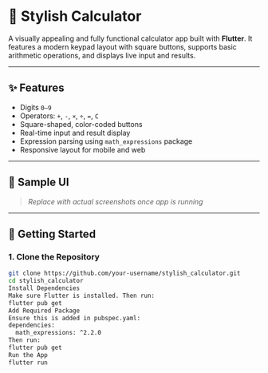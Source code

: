 # 🧮 Stylish Calculator

A visually appealing and fully functional calculator app built with **Flutter**. It features a modern keypad layout with square buttons, supports basic arithmetic operations, and displays live input and results.

---

## ✨ Features

- Digits `0–9`
- Operators: `+`, `-`, `×`, `÷`, `=`, `C`
- Square-shaped, color-coded buttons
- Real-time input and result display
- Expression parsing using `math_expressions` package
- Responsive layout for mobile and web

---

## 📸 Sample UI

> _Replace with actual screenshots once app is running_


---

## 🚀 Getting Started

### 1. Clone the Repository

```bash
git clone https://github.com/your-username/stylish_calculator.git
cd stylish_calculator
Install Dependencies
Make sure Flutter is installed. Then run:
flutter pub get
Add Required Package
Ensure this is added in pubspec.yaml:
dependencies:
  math_expressions: ^2.2.0
Then run:
flutter pub get
Run the App
flutter run